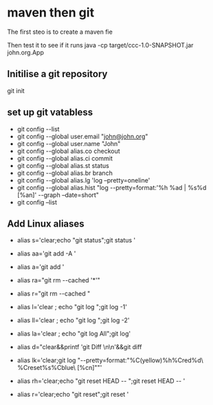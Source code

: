 # maven then git

The first steo is to create a maven fie 

Then test it to see if it runs 
java -cp target/ccc-1.0-SNAPSHOT.jar john.org.App

## Initilise a git repository
git init


## set up git vatabless
- git config --list
- git config --global user.email "john@john.org"
- git config --global user.name  "John"
- git config --global alias.co checkout
- git config --global alias.ci commit
- git config --global alias.st status
- git config --global alias.br branch
- git config --global alias.lg 'log –pretty=oneline'
- git config --global alias.hist "log --pretty=format:'%h %ad | %s%d [%an]' --graph –date=short"
- git config –list



## Add Linux aliases 
- alias s='clear;echo "git status";git status '
- alias aa='git   add -A '
- alias a='git add '

- alias ra="git rm --cached '*'"
- alias r="git rm --cached "


- alias l='clear ; echo "git log ";git log -1'
- alias ll='clear ; echo "git log ";git log -2'
- alias la='clear ; echo "git log All";git log'

- alias d="clear&&printf 'git Diff \n\n'&&git diff

- alias lk='clear;git log "--pretty=format:\"%C(yellow)%h%Cred%d\\ %Creset%s%Cblue\\ [%cn]\""'
- alias rh='clear;echo "git reset HEAD -- ";git reset HEAD -- '
- alias r='clear;echo "git reset";git reset '


